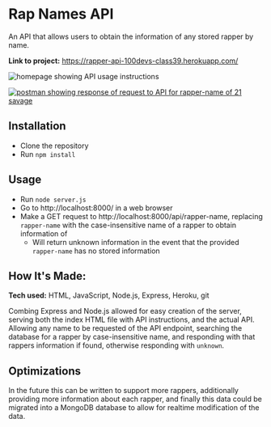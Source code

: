 # Rap Names API

An API that allows users to obtain the information of any stored rapper by name.

**Link to project:** https://rapper-api-100devs-class39.herokuapp.com/

![homepage showing API usage instructions](https://user-images.githubusercontent.com/9403665/171768370-3d0e3298-85b2-48dd-9dce-23844c316c19.png)

[![postman showing response of request to API for `rapper-name` of `21 savage`](https://user-images.githubusercontent.com/9403665/171768777-331588dc-f11f-4353-8267-4963557b525c.png)](https://rapper-api-100devs-class39.herokuapp.com/api/chance%20the%20rapper)

## Installation

- Clone the repository
- Run `npm install`

## Usage

- Run `node server.js`
- Go to http://localhost:8000/ in a web browser
- Make a GET request to http://localhost:8000/api/rapper-name, replacing `rapper-name` with the case-insensitive name of a rapper to obtain information of
  - Will return unknown information in the event that the provided `rapper-name` has no stored information

## How It's Made:

**Tech used:** HTML, JavaScript, Node.js, Express, Heroku, git

Combing Express and Node.js allowed for easy creation of the server, serving both the index HTML file with API instructions, and the actual API. Allowing any name to be requested of the API endpoint, searching the database for a rapper by case-insensitive name, and responding with that rappers information if found, otherwise responding with `unknown`.

## Optimizations

In the future this can be written to support more rappers, additionally providing more information about each rapper, and finally this data could be migrated into a MongoDB database to allow for realtime modification of the data.
